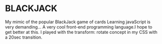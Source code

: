 # BLACKJACK
My mimic of the popular BlackJack game of cards 
Learning javaScript is very demanding...
A very cool front-end programming language.I hope to get better at this. 
I played with the transform: rotate concept in my CSS with a 20sec transition.
